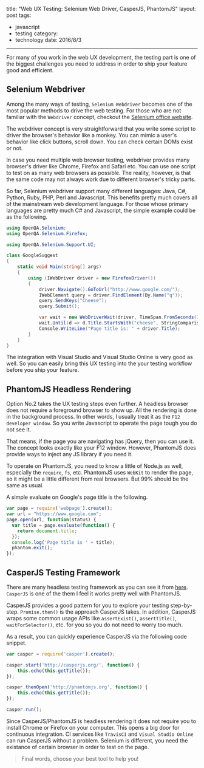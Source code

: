 title: "Web UX Testing: Selenium Web Driver, CasperJS, PhantomJS"
layout: post
tags:
  - javascript
  - testing
category:
  - technology
date: 2016/8/3
---

For many of you work in the web UX development, the testing part is one of the biggest challenges you need to address in order to ship your feature good and efficient.

## Selenium Webdriver

Among the many ways of testing, `Selenium Webdriver` becomes one of the most popular methods to drive the web testing. For those who are not familiar with the `Webdriver` concept, checkout the [Selenium office website][1].

The webdriver concept is very straightforward that you write some script to driver the browser's behavior like a monkey. You can mimic a user's behavior like click buttons, scroll down. You can check certain DOMs exist or not. 

<!-- more -->

In case you need multiple web browser testing, webdriver provides many browser's driver like Chrome, Firefox and Safari etc. You can use one script to test on as many web browsers as possible. The reality, however, is that the same code may not always work due to different browser's tricky parts.

So far, Selenium webdriver support many different languages: Java, C#, Python, Ruby, PHP, Perl and Javascript. This benefits pretty much covers all of the mainstream web development language. For those whose primary languages are pretty much C# and Javascript, the simple example could be as the following.

```csharp
using OpenQA.Selenium;
using OpenQA.Selenium.Firefox;

using OpenQA.Selenium.Support.UI;

class GoogleSuggest
{
    static void Main(string[] args)
    {
        using (IWebDriver driver = new FirefoxDriver())
        {
            driver.Navigate().GoToUrl("http://www.google.com/");
            IWebElement query = driver.FindElement(By.Name("q"));
            query.SendKeys("Cheese");
            query.Submit();

            var wait = new WebDriverWait(driver, TimeSpan.FromSeconds(10));
            wait.Until(d => d.Title.StartsWith("cheese", StringComparison.OrdinalIgnoreCase));
            Console.WriteLine("Page title is: " + driver.Title);
        }
    }
}
```

The integration with Visual Studio and Visual Studio Online is very good as well. So you can easily bring this UX testing into the your testing workflow before you ship your feature.

## PhantomJS Headless Rendering

Option No.2 takes the UX testing steps even further. A headless browser does not require a foreground browser to show up. All the rendering is done in the background process. In other words, I usually treat it as the `F12 developer window`. So you write Javascript to operate the page tough you do not see it.

That means, if the page you are navigating has jQuery, then you can use it. The concept looks exactly like your F12 window. However, PhantomJS does provide ways to inject any JS library if you need it.

To operate on PhantomJS, you need to know a little of Node.js as well, especially the `require`, `fs`, etc. PhantomJS uses `WebKit` to render the page, so it might be a little different from real browsers. But 99% should be the same as usual.

A simple evaluate on Google's page title is the following.

```javascript
var page = require('webpage').create();
var url = "https://www.google.com";
page.open(url, function(status) {
  var title = page.evaluate(function() {
    return document.title;
  });
  console.log('Page title is ' + title);
  phantom.exit();
});
```

## CasperJS Testing Framework

There are many headless testing framework as you can see it from [here][2]. `CasperJS` is one of the them I feel it works pretty well with PhantomJS.

CasperJS provides a good pattern for you to explore your testing step-by-step. `Promise.then()` is the approach CasperJS takes. In addition, CasperJS wraps some common usage APIs like `assertExist()`, `assertTitle()`, `waitForSelector()`, etc. for you so you do not need to worry too much. 

As a result, you can quickly experience CasperJS via the following code snippet. 

```javascript
var casper = require('casper').create();

casper.start('http://casperjs.org/', function() {
    this.echo(this.getTitle());
});

casper.thenOpen('http://phantomjs.org', function() {
    this.echo(this.getTitle());
});

casper.run();
```

Since CasperJS/PhantomJS is headless rendering it does not require you to install Chrome or Firefox on your computer. This opens a big door for continuous integration. CI services like `TravisCI` and `Visual Studio Online` can run CasperJS without a problem. Selenium is different, you need the existance of certain browser in order to test on the page. 

> Final words, choose your best tool to help you!

[1]: http://www.seleniumhq.org/projects/webdriver/
[2]: http://phantomjs.org/headless-testing.html